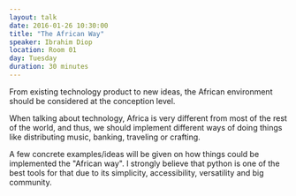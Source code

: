```yaml
---
layout: talk
date: 2016-01-26 10:30:00
title: "The African Way"
speaker: Ibrahim Diop
location: Room 01
day: Tuesday
duration: 30 minutes
---
```


From existing technology product to new ideas, the African environment should
be considered at the conception level.

When talking about technology, Africa
is very different from most of the rest of the world, and thus, we should
implement different ways of doing things like distributing music, banking,
traveling or crafting.

A few concrete examples/ideas will be given on how things could be implemented the "African way". I
strongly believe that python is one of the best tools for that due to its simplicity,
accessibility, versatility and big community.
